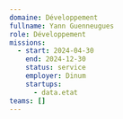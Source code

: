 ```yaml
---
domaine: Développement
fullname: Yann Guenneugues
role: Développement
missions:
  - start: 2024-04-30
    end: 2024-12-30
    status: service
    employer: Dinum
    startups:
      - data.etat
teams: []
---
```

